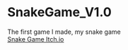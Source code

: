 # SnakeGame_V1.0
The first game I made, my snake game <br>
<a href="https://rainaud.itch.io/snake-game-v10"> Snake Game Itch.io </a>
